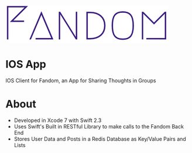 ![Fandom Logo](https://github.com/simonnarang/Fandom-IOS/blob/master/Fandomm/Assets.xcassets/fandomlogoicon-1.imageset/Untitled_presentation_-_Google_Slides-2.png)
# IOS App  
IOS Client for Fandom, an App for Sharing Thoughts in Groups  
# About  
* Developed in Xcode 7 with Swift 2.3
* Uses Swift's Built in RESTful Library to make calls to the Fandom Back End
* Stores User Data and Posts in a Redis Database as Key/Value Pairs and Lists
